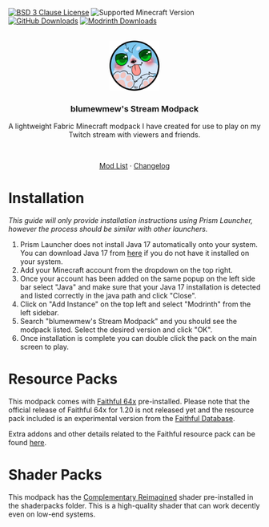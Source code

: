 [![BSD 3 Clause License](https://img.shields.io/github/license/haruyuki/blumewmew-stream-modpack?style=for-the-badge)](https://github.com/haruyuki/blumewmew-stream-modpack/blob/main/LICENSE)
![Supported Minecraft Version](https://img.shields.io/modrinth/game-versions/blumewmew-stream-modpack?label=Supports&style=for-the-badge)
[![GitHub Downloads](https://img.shields.io/github/downloads/haruyuki/blumewmew-stream-modpack/total?logo=github&style=for-the-badge)](https://github.com/haruyuki/blumewmew-stream-modpack/releases)
[![Modrinth Downloads](https://img.shields.io/modrinth/dt/blumewmew-stream-modpack?logo=modrinth&label=Download%20from%20Modrinth&style=for-the-badge)](https://modrinth.com/modpack/blumewmew-stream-modpack)

<br>

<div align="center">
  <img src="images/icon.png" width="100" height="100">

  ### blumewmew's Stream Modpack

  A lightweight Fabric Minecraft modpack I have created for use to play on my Twitch stream with viewers and friends.

  <br>

  [Mod List](https://github.com/haruyuki/blumewmew-stream-modpack/blob/main/MODLIST.md)
  ·
  [Changelog](https://github.com/haruyuki/blumewmew-stream-modpack/blob/main/CHANGELOG.md)

</div>

# Installation

*This guide will only provide installation instructions using Prism Launcher, however the process should be similar with other launchers.*

1. Prism Launcher does not install Java 17 automatically onto your system. You can download Java 17 from [here](https://adoptium.net/) if you do not have it installed on your system.
2. Add your Minecraft account from the dropdown on the top right.
3. Once your account has been added on the same popup on the left side bar select "Java" and make sure that your Java 17 installation is detected and listed correctly in the java path and click "Close".
4. Click on "Add Instance" on the top left and select "Modrinth" from the left sidebar.
5. Search "blumewmew's Stream Modpack" and you should see the modpack listed. Select the desired version and click "OK".
6. Once installation is complete you can double click the pack on the main screen to play.

# Resource Packs

This modpack comes with [Faithful 64x](https://modrinth.com/resourcepack/faithful-64x) pre-installed. Please note that the official release of Faithful 64x for 1.20 is not released yet and the resource pack included is an experimental version from the [Faithful Database](https://database.faithfulpack.net/packs/64x-Java/Experimental/).

Extra addons and other details related to the Faithful resource pack can be found [here](https://faithfulpack.net/).

# Shader Packs

This modpack has the [Complementary Reimagined](https://modrinth.com/shader/complementary-reimagined) shader pre-installed in the shaderpacks folder. This is a high-quality shader that can work decently even on low-end systems.